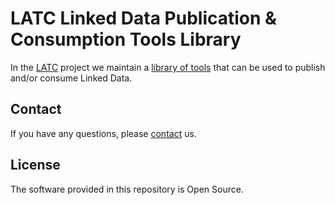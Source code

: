 # LATC Linked Data Publication & Consumption Tools Library

In the [LATC](http://latc-project.eu/) project we maintain a [library of tools](http://www4.wiwiss.fu-berlin.de/latc/toollibrary/) that can be used to publish and/or consume Linked Data.

## Contact

If you have any questions, please [contact](http://latc-project.eu/contact) us.

## License

The software provided in this repository is Open Source.